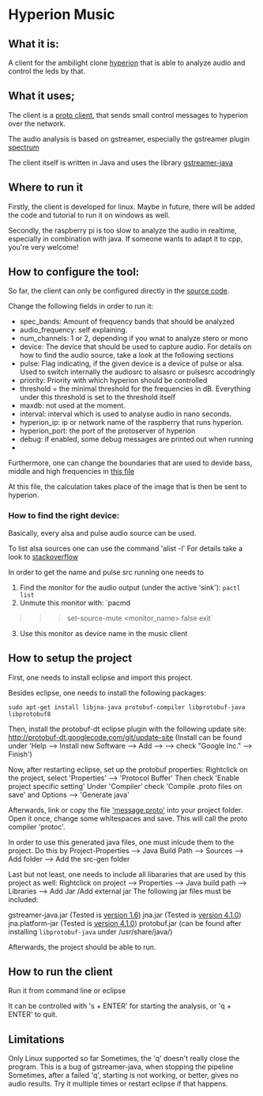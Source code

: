 # Hyperion Music

## What it is:

A client for the ambilight clone [hyperion](https://github.com/tvdzwan/hyperion) that is able to analyze audio and control the leds by that.

## What it uses;
The client is a [proto client](https://github.com/tvdzwan/hyperion/wiki/Java-proto-client-example), that sends small control messages to hyperion over the network.

The audio analysis is based on gstreamer, especially the gstreamer plugin [spectrum](http://gstreamer.freedesktop.org/data/doc/gstreamer/head/gst-plugins-good-plugins/html/gst-plugins-good-plugins-spectrum.html)

The client itself is written in Java and uses the library [gstreamer-java](https://code.google.com/p/gstreamer-java/)

## Where to run it
Firstly, the client is developed for linux. Maybe in future, there will be added the code and tutorial to run it on windows as well.

Secondly, the raspberry pi is too slow to analyze the audio in realtime, especially in combination with java.
If someone wants to adapt it to cpp, you're very welcome!

## How to configure the tool:
So far, the client can only be configured directly in the [source code](https://github.com/MarcDahlem/Hyperion_Music/blob/master/src/com/example/dahlem/Hyperionmusic/Main.java#L39).

Change the following fields in order to run it:
   - spec_bands: Amount of frequency bands that should be analyzed
   - audio_frequency: self explaining. 
   - num_channels: 1 or 2, depending if you wnat to analyze stero or mono
   - device: The device that should be used to capture audio. For details on how to find the audio source, take a look at the following sections
   - pulse: Flag indicating, if the given device is a device of pulse or alsa. Used to switch internally the audiosrc to alsasrc or pulsesrc accodringly
   - priority: Priority with which hyperion should be controlled
   - threshold = the minimal threshold for the frequencies in dB. Everything under this threshold is set to the threshold itself
   - maxdb: not used at the moment.
   - interval: interval which is used to analyse audio in nano seconds.
   - hyperion_ip: ip or network name of the raspberry that runs hyperion.
   - hyperion_port: the port of the protoserver of hyperion
   - debug: if enabled, some debug messages are printed out when running
   -
Furthermore, one can change the boundaries that are used to devide bass, middle and high frequencies in [this file](https://github.com/MarcDahlem/Hyperion_Music/blob/master/src/com/example/dahlem/Hyperionmusic/HyperionConnection.java#L101)

At this file, the calculation takes place of the image that is then be sent to hyperion.

### How to find the right device:
Basically, every alsa and pulse audio source can be used.

To list alsa sources one can use the command 'alist -l'
For details take a look to [stackoverflow](http://superuser.com/questions/53957/what-do-alsa-devices-like-hw0-0-mean-how-do-i-figure-out-which-to-use)

In order to get the name and pulse src running one needs to 

1. Find the monitor for the audio output (under the active 'sink'): `pactl list`
2. Unmute this monitor with: `pacmd
>>> set-source-mute <monitor_name> false
>>> exit`
3. Use this monitor as device name in the music client

## How to setup the project

First, one needs to install eclipse and import this project.

Besides eclipse, one needs to install the following packages:

`sudo apt-get install libjna-java protobuf-compiler libprotobuf-java libprotobuf8`

Then, install the protobuf-dt eclipse plugin with the following update site:
 http://protobuf-dt.googlecode.com/git/update-site
 (Install can be found under 'Help --> Install new Software --> Add --> <add url> --> check "Google Inc." --> Finish')
 
 Now, after restarting eclipse, set up the protobuf properties:
 Rightclick on the project, select 'Properties' --> 'Protocol Buffer'
 Then check 'Enable project specific setting'
 Under 'Compiler' check 'Compile .proto files on save' and Options --> 'Generate java'
 
 Afterwards, link or copy the file ['message.proto'](https://github.com/tvdzwan/hyperion/blob/master/libsrc/protoserver/message.proto) into your project folder. Open it once, change some whitespaces and save. This will call the proto compiler 'protoc'.
 
 In order to use this generated java files, one must inlcude them to the project.
 Do this by Project-Properties --> Java Build Path --> Sources --> Add folder --> Add the src-gen folder
 
 Last but not least, one needs to include all libararies that are used by this project as well:
 Rightclick on project --> Properties --> Java build path --> Libraries --> Add Jar /Add external jar
 The following jar files must be included:
 
 gstreamer-java.jar (Tested is [version 1.6](https://code.google.com/p/gstreamer-java/downloads/list))
 jna.jar (Tested is [version 4.1.0](https://github.com/twall/jna))
 jna.platform-jar (Tested is [version 4.1.0](https://github.com/twall/jna))
 protobuf.jar (can be found after installing `libprotobuf-java` under /usr/share/java/)
 
 Afterwards, the project should be able to run.
 
 ## How to run the client
 Run it from command line or eclipse
 
 It can be controlled with 's + ENTER' for starting the analysis, or 'q + ENTER' to quit.
 
 
 ## Limitations
 Only Linux supported so far
 Sometimes, the 'q' doesn't really close the program. This is a bug of gstreamer-java, when stopping the pipeline
 Sometimes, after a failed 'q', starting is not working, or better, gives no audio results. Try it multiple times or restart eclipse if that happens.
